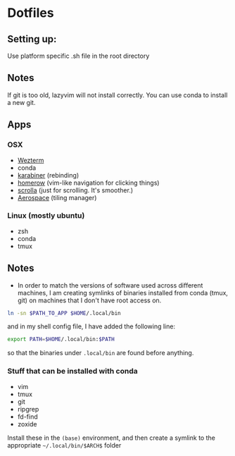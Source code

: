 # Dotfiles

## Setting up:

Use platform specific .sh file in the root directory

## Notes

If git is too old, lazyvim will not install correctly.
You can use conda to install a new git.

## Apps

### OSX

- [Wezterm](https://github.com/wez/wezterm)
- conda
- [karabiner](https://karabiner-elements.pqrs.org) (rebinding)
- [homerow](https://github.com/nchudleigh/homerow#user-guide) (vim-like navigation for clicking things)
- [scrolla](https://scrolla.app) (just for scrolling. It's smoother.)
- [Aerospace](https://github.com/nikitabobko/AeroSpace) (tiling manager)

### Linux (mostly ubuntu)

- zsh
- conda
- tmux

## Notes

- In order to match the versions of software used across different machines, I
  am creating symlinks of binaries installed from conda (tmux, git) on machines
that I don't have root access on.

```bash
ln -sn $PATH_TO_APP $HOME/.local/bin
```

and in my shell config file, I have added the following line:

```bash
export PATH=$HOME/.local/bin:$PATH
```

so that the binaries under `.local/bin` are found before anything.

### Stuff that can be installed with conda

- vim
- tmux
- git
- ripgrep
- fd-find
- zoxide

Install these in the `(base)` environment, and then create a symlink to the
appropriate `~/.local/bin/$ARCH$` folder
